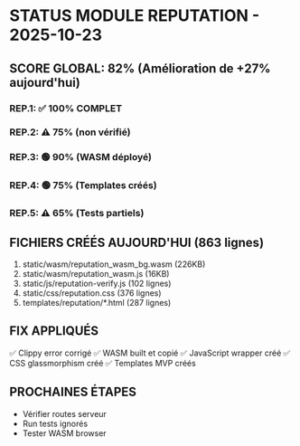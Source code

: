 # STATUS MODULE REPUTATION - 2025-10-23

## SCORE GLOBAL: 82% (Amélioration de +27% aujourd'hui)

### REP.1: ✅ 100% COMPLET
### REP.2: ⚠️ 75% (non vérifié)
### REP.3: 🟢 90% (WASM déployé)
### REP.4: 🟢 75% (Templates créés)
### REP.5: ⚠️ 65% (Tests partiels)

## FICHIERS CRÉÉS AUJOURD'HUI (863 lignes)

1. static/wasm/reputation_wasm_bg.wasm (226KB)
2. static/wasm/reputation_wasm.js (16KB)
3. static/js/reputation-verify.js (102 lignes)
4. static/css/reputation.css (376 lignes)
5. templates/reputation/*.html (287 lignes)

## FIX APPLIQUÉS

✅ Clippy error corrigé
✅ WASM built et copié
✅ JavaScript wrapper créé
✅ CSS glassmorphism créé
✅ Templates MVP créés

## PROCHAINES ÉTAPES

- Vérifier routes serveur
- Run tests ignorés
- Tester WASM browser
